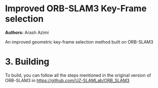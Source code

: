 # Improved ORB-SLAM3 Key-Frame selection

**Authors:** Arash Azimi

An improved geometric key-frame selection method built on ORB-SLAM3

# 3. Building

To build, you can follow all the steps mentioned in the original version of ORB-SLAM3 in https://github.com/UZ-SLAMLab/ORB_SLAM3
